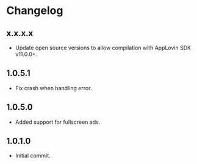 # Changelog

## x.x.x.x
* Update open source versions to allow compilation with AppLovin SDK v11.0.0+.

## 1.0.5.1
* Fix crash when handling error. 

## 1.0.5.0
* Added support for fullscreen ads. 

## 1.0.1.0
* Initial commit.
